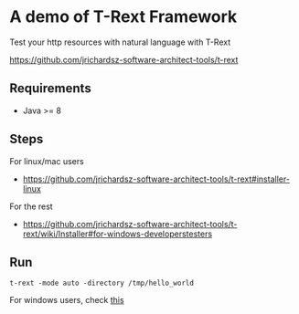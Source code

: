 # A demo of T-Rext Framework

Test your http resources with natural language with T-Rext

https://github.com/jrichardsz-software-architect-tools/t-rext

## Requirements

- Java >= 8

## Steps

For linux/mac users

- https://github.com/jrichardsz-software-architect-tools/t-rext#installer-linux

For the rest

- https://github.com/jrichardsz-software-architect-tools/t-rext/wiki/Installer#for-windows-developerstesters


## Run

```
t-rext -mode auto -directory /tmp/hello_world
```

For windows users, check [this](https://github.com/jrichardsz-software-architect-tools/t-rext/wiki/Execute#for-windows-developers)